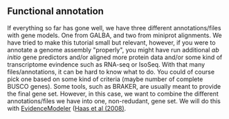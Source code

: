 ## Functional annotation

If everything so far has gone well, we have three different annotations/files with gene models. One from GALBA, and two from miniprot alignments. We have tried to make this tutorial small but relevant, however, if you were to annotate a genome assembly "properly", you might have run additional _ab initio_ gene predictors and/or aligned more protein data and/or some kind of transcriptome evindence such as RNA-seq or IsoSeq. With that many files/annotations, it can be hard to know what to do. You could of course pick one based on some kind of criteria (maybe number of complete BUSCO genes). Some tools, such as BRAKER, are usually meant to provide the final gene set. However, in this case, we want to combine the different annotations/files we have into one, non-redudant, gene set. We will do this with   [EvidenceModeler](https://github.com/EVidenceModeler/EVidenceModeler) ([Haas et al (2008)](https://pubmed.ncbi.nlm.nih.gov/18190707/).
